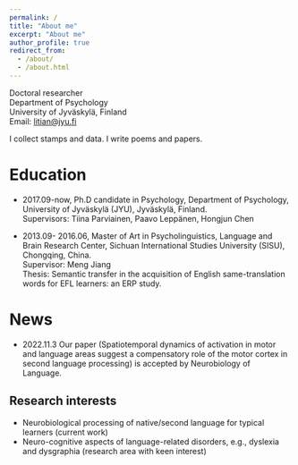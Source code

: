 ```yaml
---
permalink: /
title: "About me"
excerpt: "About me"
author_profile: true
redirect_from: 
  - /about/
  - /about.html
---
```


Doctoral researcher \
Department of Psychology \
University of Jyväskylä, Finland \
Email: litian@jyu.fi

I collect stamps and data.
I write poems and papers.

Education
======
- 2017.09-now, Ph.D candidate in Psychology, Department of Psychology, University of Jyväskylä (JYU), Jyväskylä, Finland. \
  Supervisors: Tiina Parviainen, Paavo Leppänen, Hongjun Chen
  
- 2013.09- 2016.06, Master of Art in Psycholinguistics, Language and Brain Research Center, Sichuan International Studies University (SISU), Chongqing, China. \
  Supervisor: Meng Jiang \
  Thesis: Semantic transfer in the acquisition of English same-translation words for EFL learners: an ERP study. 

News
======
- 2022.11.3 Our paper (Spatiotemporal dynamics of activation in motor and language areas suggest a compensatory role of the motor cortex in second language processing) is accepted by Neurobiology of Language.

Research interests
------
- Neurobiological processing of native/second language for typical learners (current work)
- Neuro-cognitive aspects of language-related disorders, e.g., dyslexia and dysgraphia (research area with keen interest)
